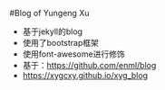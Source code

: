 #Blog of Yungeng Xu

* 基于jekyll的blog
* 使用了bootstrap框架
* 使用font-awesome进行修饰
* 基于：https://github.com/enml/blog
* https://xygcxy.github.io/xyg_blog

